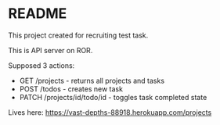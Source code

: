 # README

This project created for recruiting test task.

This is API server on ROR.

Supposed 3 actions:
* GET /projects - returns all projects and tasks
* POST /todos - creates new task
* PATCH /projects/id/todo/id - toggles task completed state

Lives here:
https://vast-depths-88918.herokuapp.com/projects
